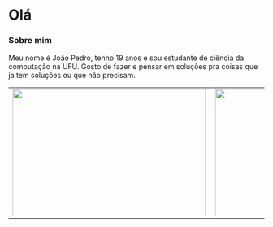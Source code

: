 # Olá

### Sobre mim

Meu nome é João Pedro, tenho 19 anos e sou estudante de ciência da computação na UFU.
Gosto de fazer e pensar em soluções pra coisas que ja tem soluções ou que não precisam.

<center>
<table>
  <tr>
     <td>
         <img width="380px" height="250px" align="left" src="https://github-readme-stats.vercel.app/api?username=potatosenior&show_icons=true&theme=synthwave&count_private=true" />
     </td>
     <td>
         <img width="380px" height="250px" align="left" src="https://github-readme-stats.vercel.app/api/top-langs/?username=potatosenior&hide=html&layout=compact&theme=synthwave"/>
     </td>
  </tr>  
</table>
</center>
